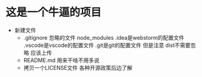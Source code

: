 # 这是一个牛逼的项目

* 新建文件  
  * .gitignore 忽略的文件 node_modules .idea是webstorm的配置文件 .vscode是vscode的配置文件  .git是git的配置文件 但是注意 dist不需要忽略 应该上传  
  * README.md 用来干啥不用多说
  * 拷贝一个LICENSE文件 各种开源政策后边了解

